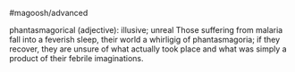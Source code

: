 #magoosh/advanced

phantasmagorical (adjective): illusive; unreal 
Those suffering from malaria fall into a feverish sleep, their world a whirligig of phantasmagoria; if they 
recover, they are unsure of what actually took place and what was simply a product of their febrile 
imaginations. 
